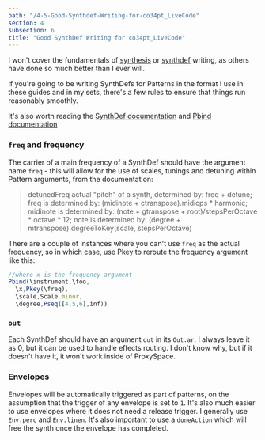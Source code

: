```yaml
---
path: "/4-5-Good-Synthdef-Writing-for-co34pt_LiveCode"
section: 4
subsection: 6
title: "Good SynthDef Writing for co34pt_LiveCode"
---
```


I won't cover the fundamentals of [synthesis](http://sonicbloom.net/en/63-in-depth-synthesis-tutorials-by-sound-on-sound/) or [synthdef](http://danielnouri.org/docs/SuperColliderHelp/Tutorials/Getting-Started/SynthDefs%20and%20Synths.html) writing, as others have done so much better than I ever will.

If you're going to be writing SynthDefs for Patterns in the format I use in these guides and in my sets, there's a few rules to ensure that things run reasonably smoothly.

It's also worth reading the [SynthDef documentation](http://doc.sccode.org/Classes/SynthDef.html) and [Pbind documentation](http://doc.sccode.org/Classes/Pbind.html)

### `freq` and frequency

The carrier of a main frequency of a SynthDef should have the argument name `freq` - this will allow for the use of scales, tunings and detuning within Pattern arguments, from the documentation:

> detunedFreq
> actual "pitch" of a synth, determined by:
> freq + detune;
> freq is determined by:
> (midinote + ctranspose).midicps * harmonic;
> midinote is determined by:
> (note + gtranspose + root)/stepsPerOctave * octave * 12;
> note is determined by:
> (degree + mtranspose).degreeToKey(scale, stepsPerOctave)

There are a couple of instances where you can't use `freq` as the actual frequency, so in which case, use Pkey to reroute the frequency argument like this:

```javascript
//where x is the frequency argument
Pbind(\instrument,\foo,
  \x,Pkey(\freq),
  \scale,Scale.minor,
  \degree,Pseq([4,5,6],inf))
```

### `out`

Each SynthDef should have an argument `out` in its `Out.ar`. I always leave it as 0, but it can be used to handle effects routing. I don't know why, but if it doesn't have it, it won't work inside of ProxySpace.

### Envelopes

Envelopes will be automatically triggered as part of patterns, on the assumption that the trigger of any envelope is set to `1`. It's also much easier to use envelopes where it does not need a release trigger. I generally use `Env.perc` and `Env.linen`. It's also important to use a `doneAction` which will free the synth once the envelope has completed.
